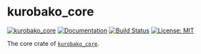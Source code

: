 kurobako_core
==============

[![kurobako_core](https://img.shields.io/crates/v/kurobako_core.svg)](https://crates.io/crates/kurobako_core)
[![Documentation](https://docs.rs/kurobako_core/badge.svg)](https://docs.rs/kurobako_core)
[![Build Status](https://travis-ci.org/optuna/kurobako.svg?branch=master)](https://travis-ci.org/optuna/kurobako)
[![License: MIT](https://img.shields.io/badge/license-MIT-blue.svg)](LICENSE)


The core crate of [`kurobako_core`](https://github.com/optuna/kurobako).
